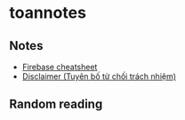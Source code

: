 toannotes
===

## Notes
- [Firebase cheatsheet](https://github.com/toanalien/toannotes/blob/master/Firebase-cheatsheet.md)
- [Disclaimer (Tuyên bố từ chối trách nhiệm)](https://github.com/toanalien/toannotes/blob/master/Disclaimer.md)

## Random reading

